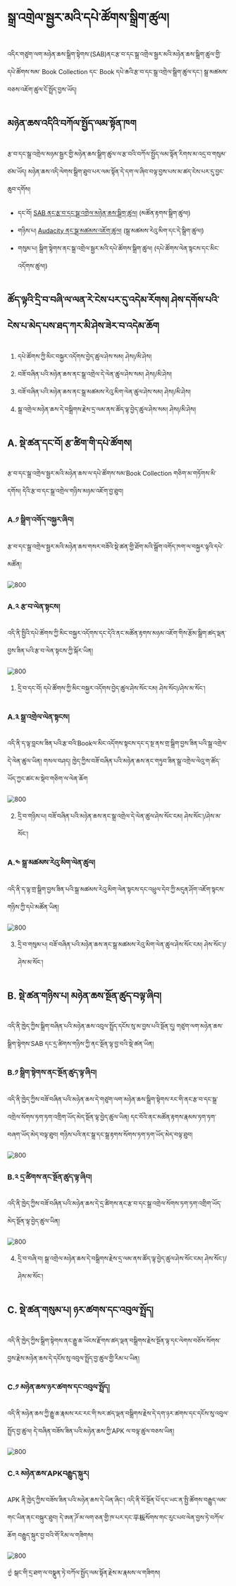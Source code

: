 # སྒྲ་འགྲེལ་སྦྱར་མའི་དཔེ་ཚོགས་སྒྲིག་ཚུལ།

འདིར་གཙུག་ལག་མཉེན་ཆས་སྒྲིག་སྟེགས་(SAB)ནང་རྩ་བ་དང་སྒྲ་འགྲེལ་སྦྱར་མའི་མཉེན་ཆས་སྒྲིག་ཚུལ་གྱི་དཔེ་ཚོགས་སམ་ Book Collection དང་ Book དཔེ་ཆའི་རྩ་བ་དང་སྒྲ་འགྲེལ་སྒྲིག་ཚུལ་དང་། སྒྲ་མཚམས་བཅས་འཇོག་ཚུལ་ངོ་སྤྲོད་བྱས་ཡོད།
## མཉེན་ཆས་འདིའི་བཀོལ་སྤྱོད་ལམ་སྟོན་ཁག

རྩ་བ་དང་སྒྲ་འགྲེལ་མཉམ་སྦྱར་གྱི་མཉེན་ཆས་སྒྲིག་ཚུལ་ལ་རྩ་བའི་བཀོལ་སྤྱོད་ལམ་སྟོན་རིགས་མ་འདྲ་བ་གསུམ་ཙམ་ཡོད། མཉེན་ཆས་འདི་ལེགས་སྒྲིག་ཐུབ་པར་ལམ་སྟོན་དེ་དག་ལ་ཞིབ་བལྟ་བྱས་པས་མ་ཚད་ངེས་པར་དུ་བྱང་ཆུབ་དགོས།
- དང་བོ། [SAB ནང་རྩ་བ་དང་སྒྲ་འགྲེལ་མཉེན་ཆས་སྒྲིག་ཚུལ།](https://github.com/buda-base/budax/blob/master/howtoguides/SAB06/index.md#sab-%E0%BD%93%E0%BD%84%E0%BD%A2%E0%BE%A9%E0%BD%96%E0%BD%91%E0%BD%84%E0%BD%A6%E0%BE%92%E0%BE%B2%E0%BD%A0%E0%BD%82%E0%BE%B2%E0%BD%BA%E0%BD%A3%E0%BD%98%E0%BD%89%E0%BD%BA%E0%BD%93%E0%BD%86%E0%BD%A6%E0%BD%A6%E0%BE%92%E0%BE%B2%E0%BD%B2%E0%BD%82%E0%BD%9A%E0%BD%B4%E0%BD%A3) (མཚོན་རྟགས་སྒྲིག་ཚུལ།)
- གཉིས་པ། [Audacity ནང་སྒྲ་མཚམས་འཇོག་ཚུལ།](https://github.com/buda-base/budax/blob/master/howtoguides/SAB07/index.md#audacity%E0%BD%A6%E0%BE%92%E0%BE%B2%E0%BD%A6%E0%BE%92%E0%BE%B2%E0%BD%B2%E0%BD%82%E0%BD%98%E0%BD%89%E0%BD%BA%E0%BD%93%E0%BD%86%E0%BD%A6) (སྒྲ་མཚམས་རེའུ་མིག་དང་དེ་སྒྲིག་ཚུལ།)
- གསུམ་པ། སྒྲིག་སྟེགས་ནང་སྒྲ་འགྲེལ་སྦྱར་མའི་དཔེ་ཚོགས་སྒྲིག་ཚུལ། (དཔེ་ཚོགས་ལེན་སྟངས་དང་མིང་འདོགས་ཚུལ།)
## ཚོད་ལྟའི་དྲི་བ་བཞི་ལ་ལན་རེ་ངེས་པར་དུ་འདེམ་རོགས། ཤེས་དགོས་པའི་ངེས་པ་མེད་པས་ཐད་ཀར་མི་ཤེས་ཟེར་བ་འདེམ་ཆོག

1. དཔེ་ཚོགས་ཀྱི་མིང་བསྐྱར་འདོགས་བྱེད་ཚུལ་ཤེས་སམ། ཤེས།/མི་ཤེས།
2. བཟོ་བཞིན་པའི་མཉེན་ཆས་ནང་སྒྲ་འགྲེལ་དེ་ལེན་ཚུལ་ཤེས་སམ། ཤེས།/མི་ཤེས།
3. བཟོ་བཞིན་པའི་མཉེན་ཆས་ནང་སྒྲ་མཚམས་རེའུ་མིག་ལེན་ཚུལ་ཤེས་སམ། ཤེས།/མི་ཤེས།
4. སྒྲ་འགྲེལ་མཉེན་ཆས་དེ་བསྒྲིགས་རྗེས་དྲ་ལམ་ནས་ཚོད་ལྟ་བྱེད་ཚུལ་ཤེས་སམ། ཤེས།/མི་ཤེས།
## A. སྡེ་ཚན་དང་བོ། རྩ་ཚིག་གི་དཔེ་ཚོགས།

རྩ་བ་དང་སྒྲ་འགྲེལ་སྦྱར་མའི་མཉེན་ཆས་ལ་དཔེ་ཚོགས་སམ་Book Collection གཅིག་མ་གཏོགས་མི་དགོས། དེའི་རྩ་བ་དང་སྒྲ་འགྲེལ་གཉིས་མཉམ་འཇོག་བྱ་ཐུབ།

### A.༡ སྒྲིག་འགོད་བསྐྱར་ཞིབ།

རྩ་བ་དང་སྒྲ་འགྲེལ་སྦྱར་མའི་མཉེན་ཆས་གསར་བཟོའི་སྡེ་ཚན་གྱི་ཐོག་མའི་སྒྲོག་འགོད་ཁག་ལ་བསྐྱར་ལྟའི་དཔེ་མཚོན།

![800](images/000001.gif)

### A.༢ རྩ་བ་ལེན་སྟངས།

འདི་ནི་སྤྱིའི་དཔེ་ཚོགས་ཀྱི་མིང་བསྐྱར་འདོགས་དང་དེའི་ནང་མཚོན་རྟགས་མཉམ་འཇོག་གིས་རྩོམ་སྒྲིག་ཚད་ལྡན་བྱས་ཟིན་པའི་རྩ་བ་ལེན་སྟངས་ཀྱི་སྐོར་ཡིན།

![800](images/000002.gif)

1. དྲི་བ་དང་བོ། དཔེ་ཚོགས་ཀྱི་མིང་བསྐྱར་འདོགས་བྱེད་ཚུལ་ཤེས་སོང་ངམ། ཤེས་སོང།/ཤེས་མ་སོང་།

### A.༣ སྒྲ་འགྲེལ་ལེན་སྟངས།

འདི་ནི་ད་ལྟ་བླངས་ཟིན་པའི་རྩ་བའི་Bookལ་མིང་འདོགས་སྟངས་དང་ད་སྔ་ནས་གྲ་སྒྲིག་བྱས་ཟིན་པའི་སྒྲ་འགྲེལ་དེ་ལེན་ཚུལ་ཡིན། གསལ་བཤད། ཁྱེད་ཀྱིས་བཟོ་བཞིན་པའི་མཉེན་ཆས་ནང་གཏུབ་ཟིན་སྒྲ་འགྲེལ་ལེའུ་ག་ཚོད་ཡོད་ཀྱང་ཚང་མ་སྡེབ་གཅིག་ལ་ལེན་ཆོག

![800](images/000003.gif)

2. དྲི་བ་གཉིས་པ། བཟོ་བཞིན་པའི་མཉེན་ཆས་ནང་སྒྲ་འགྲེལ་དེ་ལེན་ཚུལ་ཤེས་སོང་ངམ། ཤེས་སོང་།/ཤེས་མ་སོང་།

### A.༤ སྒྲ་མཚམས་རེའུ་མིག་ལེན་ཚུལ།

འདི་ནི་ད་ལྟ་གྲ་སྒྲིག་བྱས་ཟིན་པའི་སྒྲ་མཚམས་རེའུ་མིག་ལེན་སྟངས་དང་འཕྲུལ་དེབ་ཀྱི་མདུན་ཤོག་འཇོག་སྟངས་གཉིས་ཀྱི་དཔེ་མཚོན་ཡིན།

![800](images/000004.gif)

3. དྲི་བ་གསུམ་པ། བཟོ་བཞིན་པའི་མཉེན་ཆས་ནང་སྒྲ་མཚམས་རེའུ་མིག་ལེན་ཚུལ་ཤེས་སོང་ངམ། ཤེས་སོང་།/ཤེས་མ་སོང་།

## B. སྡེ་ཚན་གཉིས་པ། མཉེན་ཆས་སྔོན་ཚུད་བལྟ་ཞིབ།

འདི་ནི་ཁྱེད་ཀྱིས་སྒྲིག་བཞིན་པའི་མཉེན་ཆས་འབུལ་སྤྲོད་དངོས་སུ་མ་བྱས་པའི་སྔོན་དུ། གཙུག་ལག་མཉེན་ཆས་སྒྲིག་སྟེགས་SAB དང་དྲ་ཚིགས་གཉིས་ཀྱི་ནང་སྔོན་ལྟ་བྱ་བའི་སྡེ་ཚན་ཡིན།
 ### B.༡ སྒྲིག་སྟེགས་ནང་སྔོན་ཚུད་ལྟ་ཞིབ།

འདི་ནི་ཁྱེད་ཀྱིས་བཟོ་བཞིན་པའི་མཉེན་ཆས་དེ་གཙུག་ལག་མཉེན་ཆས་སྒྲིག་སྟེགས་རང་གི་ནང་རྩ་བ་དང་སྒྲ་འགྲེལ་སོགས་ཏག་ཏག་འགྲིག་ཡོད་མེད་སྔོན་ལྟ་བྱེད་ཚུལ་ཡིན། དང་བོའི་ནང་མཚོན་རྟགས་རྣམས་ཏག་ཏག་བཞག་ཡོད་མེད་བལྟ་ཐུབ། གཉིས་པའི་ནང་སྒྲ་དང་སྒྲ་རྟགས་སོགས་ཏག་ཏག་ཡོད་མེད་བལྟ་ཐུབ།

![800](images/000005.gif)

### B.༢ དྲ་ཚིགས་ནང་སྔོན་ཚུད་ལྟ་ཞིབ།

འདི་ནི་ཁྱེད་ཀྱིས་བཟོ་བཞིན་པའི་མཉེན་ཆས་དེ་དྲ་ཚིགས་ནང་རྩ་བ་དང་སྒྲ་འགྲེལ་སོགས་ཏག་ཏག་འགྲིག་ཡོད་མེད་སྔོན་ལྟ་བྱེད་ཚུལ་ཡིན།

![800](images/000006.gif)

4. དྲི་བ་བཞི་བ། སྒྲ་འགྲེལ་མཉེན་ཆས་དེ་བསྒྲིགས་རྗེས་དྲ་ལམ་ནས་ཚོད་ལྟ་བྱེད་ཚུལ་ཤེས་སོང་ངམ། ཤེས་སོང་།/ཤེས་མ་སོང་།
## C. སྡེ་ཚན་གསུམ་པ། ཉར་ཚགས་དང་འབུལ་སྤྲོད།

འདི་ནི་ཁྱེད་ཀྱིས་སྒྲིག་སྟེགས་ནང་རྒྱུ་ཆ་ཡོངས་རྫོགས་ཚད་ལྡན་བསྒྲིགས་རྗེས་སྔོན་ལྟ་དང་ལེགས་བཅོས་སོགས་བྱས་རྗེས་མཉེན་ཆས་དེ་དངོས་སུ་འབུལ་སྤྲོད་བྱ་ཚུལ་གྱི་རིམ་པ་ཡིན།

### C.༡ མཉེན་ཆས་ཉར་ཚགས་དང་འབུལ་སྤྲོད།

འདི་ནི་མཉེན་ཆས་ཀྱི་རྒྱུ་ཆ་རྣམས་རང་རང་གི་སར་ཚད་ལྡན་བསྒྲིགས་རྗེས་དེ་དག་ཉར་ཚགས་དང་དངོས་སུ་འབུལ་སྤྲོད་བྱ་ཚུལ། དེ་བཞིན་བཟོས་ཟིན་པའི་མཉེན་ཆས་ཀྱི་APK ལ་བལྟ་ཚུལ་བཅས་ཡིན།

![800](images/000007.gif)

### C.༢ མཉེན་ཆས་APKབརྒྱུད་སྐུར།

APK ནི་ཁྱེད་ཀྱིས་བཟོས་ཟིན་པའི་མཉེན་ཆས་དེ་ཡིན་ཞིང་། འདི་ནི་སོ་སྔོན་པོ་དང་ཡང་ན་སྤྱི་ཚོགས་བརྒྱུད་ལམ་གང་ཡིན་ནང་བསྐུར་ཐུབ། དེ་ཨན་ཌོ་མ་ལག་ཅན་གྱི་ཁ་པར་དང་平板སོགས་གང་རུང་པབ་ལེན་བྱས་ཏེ་བཀོལ་ཆོག བརྒྱུད་སྐུར་བྱ་བའི་གོ་རིམ་ལ་གཟིགས།

![800](images/000008.gif)


☝️ སྒང་གི་དྲ་ཐག་ལ་བསྣུན་ཏེ་བཀོལ་སྤྱོད་ལམ་སྟོན་རྗེས་མ་རྣམས་ལ་གཟིགས། 
